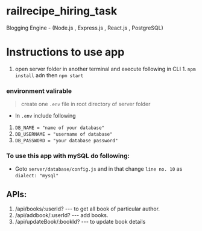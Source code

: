 # railrecipe_hiring_task

Blogging Engine - (Node.js , Express.js , React.js , PostgreSQL)

# Instructions to use app

1. open server folder in another terminal and execute following in CLI 1. `npm install` adn then `npm start`

### environment valirable

> create one `.env` file in root directory of server folder

- In `.env` include following

1. `DB_NAME = "name of your database"`
2. `DB_USERNAME = "username of database"`
3. `DB_PASSWORD = "your database password"`

### To use this app with mySQL do following:

- Goto `server/database/config.js` and in that change `line no. 10` as `dialect: "mysql"`

## APIs:

1. /api/books/:userId? --- to get all book of particular author.
2. /api/addbook/:userId? --- add books.
3. /api/updateBook/:bookId? --- to update book details
